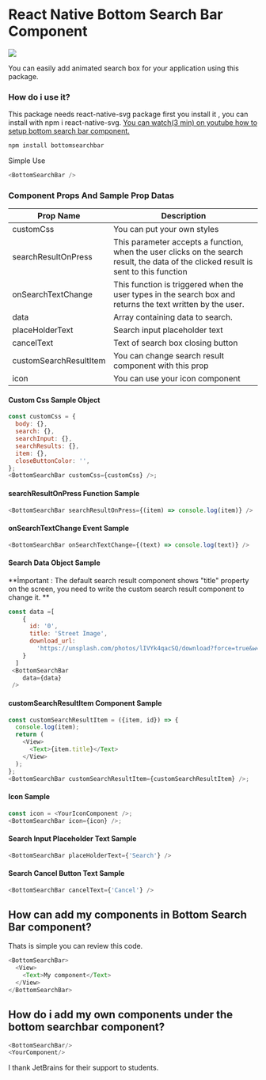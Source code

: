 # React Native Bottom Search Bar Component

![](https://s5.gifyu.com/images/bottomgif.gif)

You can easily add animated search box for your application using this package.

### How do i use it?

This package needs react-native-svg package first you install it , you can install with npm i react-native-svg.
[You can watch(3 min) on youtube how to setup bottom search bar component.](https://youtu.be/UuX9kjc5L1c)

```javascript
npm install bottomsearchbar
```

Simple Use

```javascript
<BottomSearchBar />
```

### Component Props And Sample Prop Datas

| Prop Name              | Description                                                                                                                           |
| ---------------------- | ------------------------------------------------------------------------------------------------------------------------------------- |
| customCss              | You can put your own styles                                                                                                           |
| searchResultOnPress    | This parameter accepts a function, when the user clicks on the search result, the data of the clicked result is sent to this function |
| onSearchTextChange     | This function is triggered when the user types in the search box and returns the text written by the user.                            |
| data                   | Array containing data to search.                                                                                                      |
| placeHolderText        | Search input placeholder text                                                                                                         |
| cancelText             | Text of search box closing button                                                                                                     |
| customSearchResultItem | You can change search result component with this prop                                                                                 |
| icon                   | You can use your icon component                                                                                                       |

#### Custom Css Sample Object

```javascript
const customCss = {
  body: {},
  search: {},
  searchInput: {},
  searchResults: {},
  item: {},
  closeButtonColor: '',
};
<BottomSearchBar customCss={customCss} />;
```

#### searchResultOnPress Function Sample

```javascript
<BottomSearchBar searchResultOnPress={(item) => console.log(item)} />
```

#### onSearchTextChange Event Sample

```javascript
<BottomSearchBar onSearchTextChange={(text) => console.log(text)} />
```

#### Search Data Object Sample

**İmportant : The default search result component shows "title" property on the screen, you need to write the custom search result component to change it.
**

```javascript
const data =[
    {
      id: '0',
      title: 'Street Image',
      download_url:
        'https://unsplash.com/photos/lIVYk4qacSQ/download?force=true&w=640',
    }
  ]
 <BottomSearchBar
	data={data}
 />
```

#### customSearchResultItem Component Sample

```javascript
const customSearchResultItem = ({item, id}) => {
  console.log(item);
  return (
    <View>
      <Text>{item.title}</Text>
    </View>
  );
};
<BottomSearchBar customSearchResultItem={customSearchResultItem} />;
```

#### Icon Sample

```javascript
const icon = <YourIconComponent />;
<BottomSearchBar icon={icon} />;
```

#### Search Input Placeholder Text Sample

```javascript
<BottomSearchBar placeHolderText={'Search'} />
```

#### Search Cancel Button Text Sample

```javascript
<BottomSearchBar cancelText={'Cancel'} />
```

## How can add my components in Bottom Search Bar component?

Thats is simple you can review this code.

```javascript
<BottomSearchBar>
  <View>
    <Text>My component</Text>
  </View>
</BottomSearchBar>
```

## How do i add my own components under the bottom searchbar component?

```javascript
<BottomSearchBar/>
<YourComponent/>
```

I thank JetBrains for their support to students.
